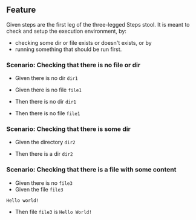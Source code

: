 ## Feature

Given steps are the first leg of the three-legged Steps stool.
It is meant to check and setup the execution environment, by:
- checking some dir or file exists or doesn't exists, or by
- running something that should be run first.

### Scenario: Checking that there is no file or dir
- Given there is no dir `dir1`
- Given there is no file `file1`

- Then there is no dir `dir1`
- Then there is no file `file1`

### Scenario: Checking that there is some dir
- Given the directory `dir2`

- Then there is a dir `dir2`

### Scenario: Checking that there is a file with some content
- Given there is no `file3`
- Given the file `file3`
~~~
Hello world!
~~~

- Then file `file3` is `Hello World!`

